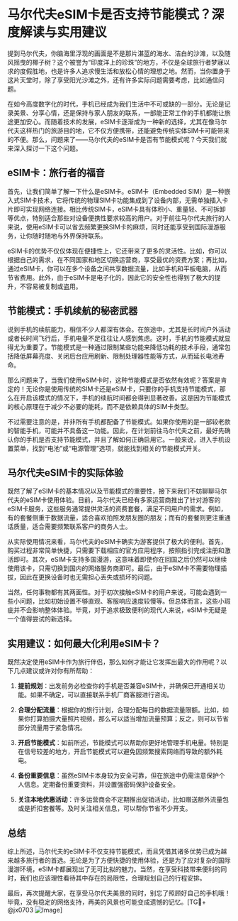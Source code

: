 # 马尔代夫eSIM卡是否支持节能模式？深度解读与实用建议

提到马尔代夫，你脑海里浮现的画面是不是那片湛蓝的海水、洁白的沙滩，以及随风摇曳的椰子树？这个被誉为“印度洋上的珍珠”的地方，不仅是全球旅行者梦寐以求的度假胜地，也是许多人追求慢生活和放松心情的理想之地。然而，当你置身于这片天堂时，除了享受阳光沙滩之外，还有许多实际问题需要考虑，比如通信问题。

在如今高度数字化的时代，手机已经成为我们生活中不可或缺的一部分。无论是记录美景、分享心情，还是保持与家人朋友的联系，一部能正常工作的手机都能让旅途更加安心。而随着技术的发展，eSIM卡逐渐成为一种新的选择，尤其在像马尔代夫这样热门的旅游目的地，它不仅方便携带，还能避免传统实体SIM卡可能带来的不便。那么，问题来了——马尔代夫的eSIM卡是否有节能模式呢？今天我们就来深入探讨一下这个问题。

## eSIM卡：旅行者的福音

首先，让我们简单了解一下什么是eSIM卡。eSIM卡（Embedded SIM）是一种嵌入式SIM卡技术，它将传统的物理SIM卡功能集成到了设备内部，无需单独插入卡片即可实现网络连接。相比传统SIM卡，eSIM卡具有体积小、重量轻、不可拆卸等优点，特别适合那些对设备便携性要求较高的用户。对于前往马尔代夫旅行的人来说，使用eSIM卡可以省去频繁更换SIM卡的麻烦，同时还能享受到国际漫游服务，让你随时随地与外界保持联系。

eSIM卡的优势不仅仅体现在便捷性上，它还带来了更多的灵活性。比如，你可以根据自己的需求，在不同国家和地区切换运营商，享受最优的资费方案；再比如，通过eSIM卡，你可以在多个设备之间共享数据流量，比如手机和平板电脑，从而节省费用。此外，由于eSIM卡是电子化的，因此它的安全性也得到了极大的提升，不容易被复制或盗用。

## 节能模式：手机续航的秘密武器

说到手机的续航能力，相信不少人都深有体会。在旅途中，尤其是长时间户外活动或者长时间飞行后，手机电量不足往往让人感到焦虑。这时，手机的节能模式就显得尤为重要了。节能模式是一种通过限制某些功能来降低功耗的技术手段，通常包括降低屏幕亮度、关闭后台应用刷新、限制处理器性能等方式，从而延长电池寿命。

那么问题来了，当我们使用eSIM卡时，这种节能模式是否依然有效呢？答案是肯定的！无论你是使用传统的SIM卡还是eSIM卡，只要你的手机支持节能模式，那么在开启该模式的情况下，手机的续航时间都会得到显著改善。这是因为节能模式的核心原理在于减少不必要的能耗，而不是依赖具体的SIM卡类型。

不过需要注意的是，并非所有手机都配备了节能模式。如果你使用的是一部较老款的智能手机，可能并不具备这一功能。因此，在计划前往马尔代夫之前，最好先确认你的手机是否支持节能模式，并且了解如何正确启用它。一般来说，进入手机设置菜单，找到“电池”或“电源管理”选项，就能找到相关的节能模式开关。

## 马尔代夫eSIM卡的实际体验

既然了解了eSIM卡的基本情况以及节能模式的重要性，接下来我们不妨聊聊马尔代夫的eSIM卡使用体验。目前，马尔代夫已经有多家运营商推出了针对游客的eSIM卡服务，这些服务通常提供灵活的资费套餐，满足不同用户的需求。例如，有的套餐侧重于数据流量，适合喜欢拍照发朋友圈的朋友；而有的套餐则更注重通话质量，适合需要频繁联系客户的商务人士。

从实际使用情况来看，马尔代夫的eSIM卡确实为游客提供了极大的便利。首先，购买过程非常简单快捷，只需要下载相应的官方应用程序，按照指引完成注册和激活即可。其次，eSIM卡支持多国漫游，这意味着即使你在回国之后仍然可以继续使用该卡，只需切换到国内的网络服务商即可。最后，由于eSIM卡不需要物理插拔，因此在更换设备时也无需担心丢失或损坏的问题。

当然，任何事物都有其两面性。对于初次接触eSIM卡的用户来说，可能会遇到一些小问题，比如初始设置不够直观、客服响应速度较慢等。但总体而言，这些小瑕疵并不会影响整体体验。毕竟，对于追求极致便利的现代人来说，eSIM卡无疑是一个值得尝试的新选择。

## 实用建议：如何最大化利用eSIM卡？

既然决定使用eSIM卡作为旅行伴侣，那么如何才能让它发挥出最大的作用呢？以下几点建议或许对你有所帮助：

1. **提前规划**：出发前务必检查你的手机是否兼容eSIM卡，并确保已开通相关功能。如果不确定，可以直接联系手机厂商客服进行咨询。
   
2. **合理分配流量**：根据你的旅行计划，合理分配每日的数据流量限额。比如，如果你打算拍摄大量照片视频，那么可以适当增加流量预算；反之，则可以节省部分流量用于紧急情况。

3. **开启节能模式**：如前所述，节能模式可以帮助你更好地管理手机电量。特别是在信号较差的地方，开启节能模式可以避免因频繁搜索网络而导致的额外耗电。

4. **备份重要信息**：虽然eSIM卡本身较为安全可靠，但在旅途中仍需注意保护个人信息。定期备份重要资料，并设置强密码保护设备安全。

5. **关注本地优惠活动**：许多运营商会不定期推出促销活动，比如赠送额外流量包或是折扣套餐等。及时关注相关信息，可以帮你节省不少开支。

## 总结

综上所述，马尔代夫的eSIM卡不仅支持节能模式，而且凭借其诸多优势已成为越来越多旅行者的首选。无论是为了方便快捷的使用体验，还是为了应对复杂的国际漫游环境，eSIM卡都展现出了无可比拟的魅力。当然，在享受科技带来便利的同时，我们也应该理性看待其中存在的局限性，合理规划自己的行程安排。

最后，再次提醒大家，在享受马尔代夫美景的同时，别忘了照顾好自己的手机哦！毕竟，没有稳定的网络支持，再美的风景也可能变成遗憾的记忆。[TG💪+ @jx0703 ![Image](https://github.com/user-attachments/assets/dbca1d08-cadb-493c-b0ec-ad6f7a83f270)]